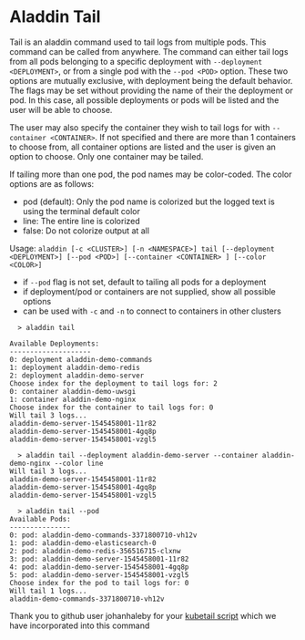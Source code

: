 # Aladdin Tail
Tail is an aladdin command used to tail logs from multiple pods.
This command can be called from anywhere.
The command can either tail logs from all pods belonging to a specific deployment with `--deployment <DEPLOYMENT>`, or from a single pod with the `--pod <POD>` option. These two options are mutually exclusive, with deployment being the default behavior. The flags may be set without providing the name of their the deployment or pod. In this case, all possible deployments or pods will be listed and the user will be able to choose.

The user may also specify the container they wish to tail logs for with `--container <CONTAINER>`. If not specified and there are more than 1 containers to choose from, all container options are listed and the user is given an option to choose. Only one container may be tailed.

If tailing more than one pod, the pod names may be color-coded. The color options are as follows:
- pod (default): Only the pod name is colorized but the logged text is using the terminal default color
- line: The entire line is colorized
- false: Do not colorize output at all

Usage: `aladdin [-c <CLUSTER>] [-n <NAMESPACE>] tail [--deployment <DEPLOYMENT>] [--pod <POD>] [--container <CONTAINER> ] [--color <COLOR>]`

- if `--pod` flag is not set, default to tailing all pods for a deployment
- if deployment/pod or containers are not supplied, show all possible options
- can be used with `-c` and `-n` to connect to containers in other clusters

```
  > aladdin tail

Available Deployments:
--------------------
0: deployment aladdin-demo-commands
1: deployment aladdin-demo-redis
2: deployment aladdin-demo-server
Choose index for the deployment to tail logs for: 2
0: container aladdin-demo-uwsgi
1: container aladdin-demo-nginx
Choose index for the container to tail logs for: 0
Will tail 3 logs...
aladdin-demo-server-1545458001-11r82
aladdin-demo-server-1545458001-4gq8p
aladdin-demo-server-1545458001-vzgl5
```

```
  > aladdin tail --deployment aladdin-demo-server --container aladdin-demo-nginx --color line
Will tail 3 logs...
aladdin-demo-server-1545458001-11r82
aladdin-demo-server-1545458001-4gq8p
aladdin-demo-server-1545458001-vzgl5
```

```
  > aladdin tail --pod
Available Pods:
---------------
0: pod: aladdin-demo-commands-3371800710-vh12v
1: pod: aladdin-demo-elasticsearch-0
2: pod: aladdin-demo-redis-356516715-clxnw
3: pod: aladdin-demo-server-1545458001-11r82
4: pod: aladdin-demo-server-1545458001-4gq8p
5: pod: aladdin-demo-server-1545458001-vzgl5
Choose index for the pod to tail logs for: 0
Will tail 1 logs...
aladdin-demo-commands-3371800710-vh12v
```

Thank you to github user johanhaleby for your [kubetail script](https://github.com/johanhaleby/kubetail/blob/b333cc8a1d87a593b8bc3b80f7dfaa04947f39e8/kubetail) which we have incorporated into this command
